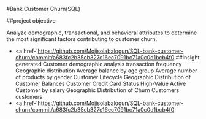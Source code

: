#Bank Customer Churn(SQL) 

##project objective

Analyze demographic, transactional, and behavioral attributes to determine the most significant factors contributing to customer churn.
- <a href-'https://github.com/Mojisolabalogun/SQL-bank-customer-churn/commit/a683fc2b35cb327c16ec7091bc71a0c0d1bcb4f0
##Insight generated
	 Customer demographic analysis
	transaction frequency
	Geographic distribution
	Average balance by age group
 	Average number of products by gender
	Customer Lifecycle
	Geographic Distribution of Customer Balances
 	Customer Credit Card Status
 	High-Value Active Customer by salary
	Geographic Distribution of Churn Customers customers
- <a href-'https://github.com/Mojisolabalogun/SQL-bank-customer-churn/commit/a683fc2b35cb327c16ec7091bc71a0c0d1bcb4f0

